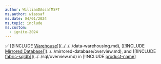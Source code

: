 ```yaml
---
author: WilliamDAssafMSFT
ms.author: wiassaf
ms.date: 04/01/2024
ms.topic: include
ms.custom:
  - ignite-2024
---
```

&#x2705; [[!INCLUDE [Warehouse](../../../data-warehouse/includes/fabric-dw.md)]](../../../data-warehousing.md), [[!INCLUDE [Mirrored Database](../../includes/fabric-mirroreddb.md)]](../../mirrored-database/overview.md), and [[!INCLUDE [fabric-sqldb](../../includes/fabric-sqldb.md)]](../../sql/overview.md) in [!INCLUDE [product-name](../../../includes/product-name.md)]
